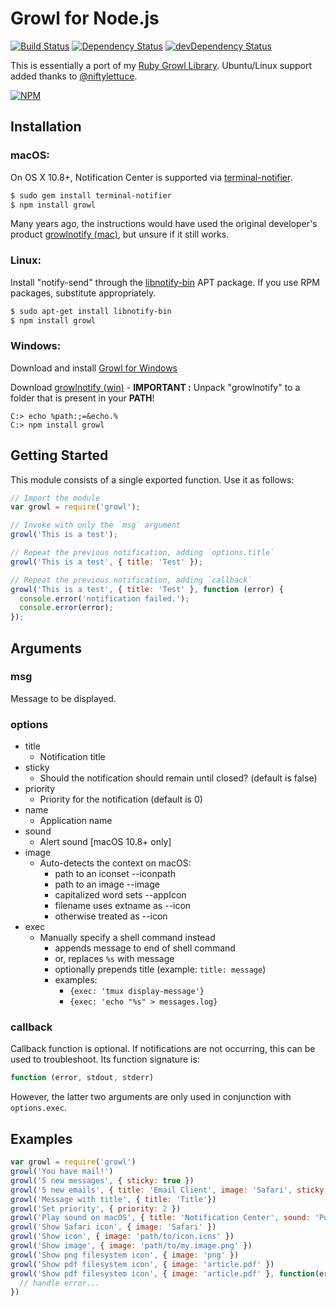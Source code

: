 # Growl for Node.js

[![Build Status][Travis-NodeGrowl-badge]][Travis-NodeGrowl]
[![Dependency Status][David-NodeGrowlDep-badge]][David-NodeGrowlDep]
[![devDependency Status][David-NodeGrowlDevDep-badge]][David-NodeGrowlDevDep]

This is essentially a port of my [Ruby Growl Library][].
Ubuntu/Linux support added thanks to [@niftylettuce][].

[![NPM][NPM-NodeGrowl-badge]][NPM-NodeGrowl]

## Installation

### macOS:

On OS X 10.8+, Notification Center is supported via [terminal-notifier][].

```bash
$ sudo gem install terminal-notifier
$ npm install growl
```

Many years ago, the instructions would have used the original developer's
product [growlnotify (mac)][], but unsure if it still works.

### Linux:

Install "notify-send" through the [libnotify-bin][] APT package. If you use
RPM packages, substitute appropriately.

```bash
$ sudo apt-get install libnotify-bin
$ npm install growl
```

### Windows:

Download and install [Growl for Windows][]

Download [growlnotify (win)][] - **IMPORTANT :** Unpack "growlnotify" to a folder that is present in your **PATH**!

```posh
C:> echo %path:;=&echo.%
C:> npm install growl
```

## Getting Started

This module consists of a single exported function. Use it as follows:

```javascript
// Import the module
var growl = require('growl');

// Invoke with only the `msg` argument
growl('This is a test');

// Repeat the previous notification, adding `options.title`
growl('This is a test', { title: 'Test' });

// Repeat the previous notification, adding `callback`
growl('This is a test', { title: 'Test' }, function (error) {
  console.error('notification failed.');
  console.error(error);
});
```

## Arguments

### msg

Message to be displayed.

### options

- title
  - Notification title
- sticky
  - Should the notification should remain until closed? (default is false)
- priority
  - Priority for the notification (default is 0)
- name
  - Application name
- sound
  - Alert sound [macOS 10.8+ only]
- image
  - Auto-detects the context on macOS:
    - path to an iconset --iconpath
    - path to an image --image
    - capitalized word sets --appIcon
    - filename uses extname as --icon
    - otherwise treated as --icon
- exec
  - Manually specify a shell command instead
    - appends message to end of shell command
    - or, replaces `%s` with message
    - optionally prepends title (example: `title: message`)
    - examples:
      - `{exec: 'tmux display-message'}`
      - `{exec: 'echo "%s" > messages.log}`

### callback

Callback function is optional. If notifications are not occurring, this
can be used to troubleshoot. Its function signature is:
```js
function (error, stdout, stderr)
```
However, the latter two arguments are only used in conjunction with
`options.exec`.

## Examples

```javascript
var growl = require('growl')
growl('You have mail!')
growl('5 new messages', { sticky: true })
growl('5 new emails', { title: 'Email Client', image: 'Safari', sticky: true })
growl('Message with title', { title: 'Title'})
growl('Set priority', { priority: 2 })
growl('Play sound on macOS', { title: 'Notification Center', sound: 'Purr' })
growl('Show Safari icon', { image: 'Safari' })
growl('Show icon', { image: 'path/to/icon.icns' })
growl('Show image', { image: 'path/to/my.image.png' })
growl('Show png filesystem icon', { image: 'png' })
growl('Show pdf filesystem icon', { image: 'article.pdf' })
growl('Show pdf filesystem icon', { image: 'article.pdf' }, function(err){
  // handle error...
})
```

[//]: # (Cross reference section)

[Ruby Growl Library]: https://github.com/visionmedia/growl/
[@niftylettuce]: https://github.com/niftylettuce/
[terminal-notifier]: https://github.com/alloy/terminal-notifier/
[libnotify-bin]: https://packages.ubuntu.com/trusty/libnotify-bin
[Growl for Windows]: http://www.growlforwindows.com/gfw/default.aspx
[growlnotify (win)]: http://www.growlforwindows.com/gfw/help/growlnotify.aspx
[growlnotify (mac)]: http://growl.info/extras.php#growlnotify

[Travis-NodeGrowl]: https://travis-ci.org/tj/node-growl/
[Travis-NodeGrowl-badge]: https://travis-ci.org/tj/node-growl.svg?branch=master
[David-NodeGrowlDep]: https://david-dm.org/tj/node-growl/
[David-NodeGrowlDep-badge]: https://david-dm.org/tj/node-growl/status.svg
[David-NodeGrowlDevDep]: https://david-dm.org/tj/node-growl/?type=dev
[David-NodeGrowlDevDep-badge]: https://david-dm.org/tj/node-growl/dev-status.svg
[NPM-NodeGrowl]: https://npmjs.org/package/node-growl/
[NPM-NodeGrowl-badge]: https://nodei.co/npm/node-growl.png?downloads=true&downloadRank=true&stars=true

